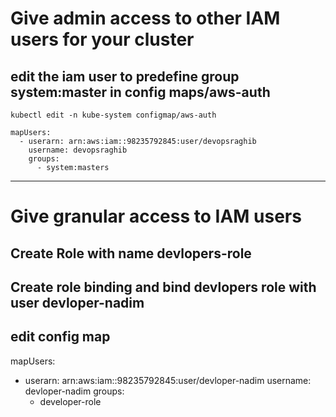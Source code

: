 # Give admin access to other IAM users for your cluster
## edit the iam user to predefine group system:master in config maps/aws-auth
```
kubectl edit -n kube-system configmap/aws-auth
```
```
mapUsers:
  - userarn: arn:aws:iam::98235792845:user/devopsraghib
    username: devopsraghib
    groups:
      - system:masters
```
********************************************************

# Give granular access to IAM users

## Create Role with name devlopers-role
## Create role binding and bind devlopers role with user devloper-nadim
## edit config map
mapUsers:
  - userarn: arn:aws:iam::98235792845:user/devloper-nadim
    username: devloper-nadim
    groups:
      - developer-role
